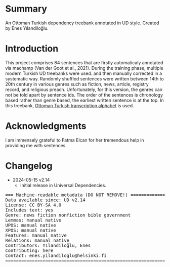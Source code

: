 # Summary

An Ottoman Turkish dependency treebank annotated in UD style. Created by Enes Yılandiloğlu.


# Introduction

This project comprises 84 sentences that are firstly automaticaly annotated via machamp (Van der Goot et al., 2021). During the training phase, multiple modern Turkish UD treebanks were used.
and then manually corrected in a systematic way. Randomly shuffled sentences were written between 14th to 20th century in various genres
such as fiction, news, article, registry record, and religious preach. Unfortunately, for this version, the genres can not be told apart by sentence ids. The order of the sentences is chronology based rather than genre based, the earliest written sentence is at the top.
In this treebank, [Ottoman Turkish transcription alphabet](https://en.wikipedia.org/wiki/Ottoman_Turkish_alphabet) is used.


# Acknowledgments

I am immensely grateful to Fatma Elcan for her tremendous help in providing me with sentences.


# Changelog

* 2024-05-15 v2.14
  * Initial release in Universal Dependencies.


<pre>
=== Machine-readable metadata (DO NOT REMOVE!) ================================
Data available since: UD v2.14
License: CC BY-SA 4.0
Includes text: yes
Genre: news fiction nonfiction bible government
Lemmas: manual native
UPOS: manual native
XPOS: manual native
Features: manual native
Relations: manual native
Contributors: Yılandiloğlu, Enes
Contributing: here
Contact: enes.yilandiloglu@helsinki.fi
===============================================================================
</pre>

